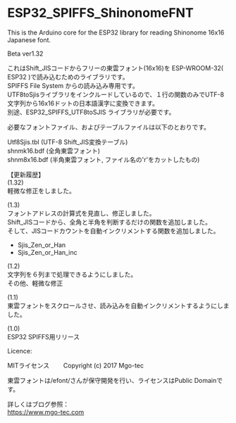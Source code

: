 # ESP32_SPIFFS_ShinonomeFNT
This is the Arduino core for the ESP32 library for reading Shinonome 16x16 Japanese font.  
  
Beta ver1.32  
  
これはShift_JISコードからフリーの東雲フォント(16x16)を ESP-WROOM-32( ESP32 )で読み込むためのライブラリです。  
SPIFFS File System からの読み込み専用です。  
UTF8toSjisライブラリをインクルードしているので、１行の関数のみでUTF-8文字列から16x16ドットの日本語漢字に変換できます。  
別途、ESP32_SPIFFS_UTF8toSJIS ライブラリが必要です。  
  
必要なフォントファイル、およびテーブルファイルは以下のとおりです。  
  
Utf8Sjis.tbl (UTF-8 Shift_JIS変換テーブル)  
shnmk16.bdf (全角東雲フォント)  
shnm8x16.bdf (半角東雲フォント, ファイル名の'r'をカットしたもの)  
  
  
【更新履歴】  
(1.32)  
軽微な修正をしました。  
  
(1.3)  
フォントアドレスの計算式を見直し、修正しました。  
Shift_JISコードから、全角と半角を判断するだけの関数を追加しました。  
そして、JISコードカウントを自動インクリメントする関数を追加しました。  
- Sjis_Zen_or_Han  
- Sjis_Zen_or_Han_inc  
  
(1.2)  
文字列を６列まで処理できるようにしました。  
その他、軽微な修正  
  
(1.1)  
東雲フォントをスクロールさせ、読み込みを自動インクリメントするようにしました。  
  
(1.0)  
ESP32 SPIFFS用リリース  
  
Licence:  
  
  MITライセンス　　
  Copyright (c) 2017 Mgo-tec  
  
  東雲フォントは/efont/さんが保守開発を行い、ライセンスはPublic Domainです。  
  
詳しくはブログ参照：  
https://www.mgo-tec.com  